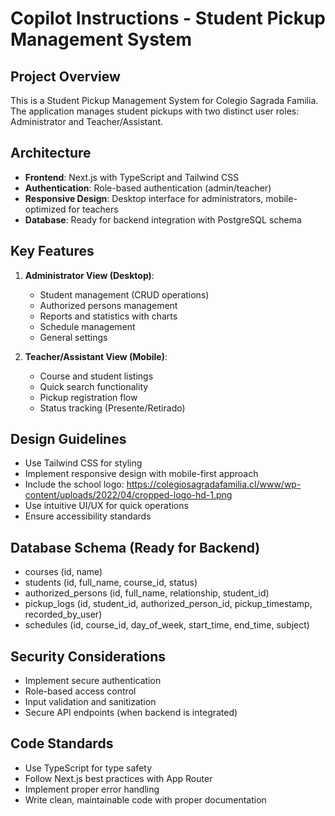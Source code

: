 # Copilot Instructions - Student Pickup Management System

<!-- Use this file to provide workspace-specific custom instructions to Copilot. For more details, visit https://code.visualstudio.com/docs/copilot/copilot-customization#_use-a-githubcopilotinstructionsmd-file -->

## Project Overview
This is a Student Pickup Management System for Colegio Sagrada Familia. The application manages student pickups with two distinct user roles: Administrator and Teacher/Assistant.

## Architecture
- **Frontend**: Next.js with TypeScript and Tailwind CSS
- **Authentication**: Role-based authentication (admin/teacher)
- **Responsive Design**: Desktop interface for administrators, mobile-optimized for teachers
- **Database**: Ready for backend integration with PostgreSQL schema

## Key Features
1. **Administrator View (Desktop)**:
   - Student management (CRUD operations)
   - Authorized persons management
   - Reports and statistics with charts
   - Schedule management
   - General settings

2. **Teacher/Assistant View (Mobile)**:
   - Course and student listings
   - Quick search functionality
   - Pickup registration flow
   - Status tracking (Presente/Retirado)

## Design Guidelines
- Use Tailwind CSS for styling
- Implement responsive design with mobile-first approach
- Include the school logo: https://colegiosagradafamilia.cl/www/wp-content/uploads/2022/04/cropped-logo-hd-1.png
- Use intuitive UI/UX for quick operations
- Ensure accessibility standards

## Database Schema (Ready for Backend)
- courses (id, name)
- students (id, full_name, course_id, status)
- authorized_persons (id, full_name, relationship, student_id)
- pickup_logs (id, student_id, authorized_person_id, pickup_timestamp, recorded_by_user)
- schedules (id, course_id, day_of_week, start_time, end_time, subject)

## Security Considerations
- Implement secure authentication
- Role-based access control
- Input validation and sanitization
- Secure API endpoints (when backend is integrated)

## Code Standards
- Use TypeScript for type safety
- Follow Next.js best practices with App Router
- Implement proper error handling
- Write clean, maintainable code with proper documentation
